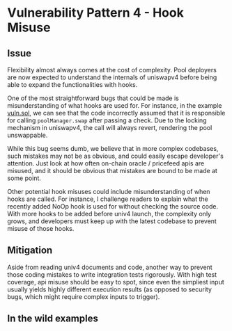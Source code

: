 # Vulnerability Pattern 4 - Hook Misuse

## Issue

Flexibility almost always comes at the cost of complexity. Pool deployers are now expected to understand the internals of uniswapv4 before being able to expand the functionalities with hooks.

One of the most straightforward bugs that could be made is misunderstanding of what hooks are used for. For instance, in the example [vuln.sol](), we can see that the code incorrectly assumed that it is responsible for calling `poolManager.swap` after passing a check. Due to the locking mechanism in uniswapv4, the call will always revert, rendering the pool unswappable.

While this bug seems dumb, we believe that in more complex codebases, such mistakes may not be as obvious, and could easily escape developer's attention. Just look at how often on-chain oracle / pricefeed apis are misused, and it should be obvious that mistakes are bound to be made at some point.

Other potential hook misuses could include misunderstanding of when hooks are called. For instance, I challenge readers to explain what the recently added NoOp hook is used for without checking the source code. With more hooks to be added before univ4 launch, the complexity only grows, and developers must keep up with the latest codebase to prevent misuse of those hooks.

## Mitigation

Aside from reading univ4 documents and code, another way to prevent those coding mistakes to write integration tests rigorously. With high test coverage, api misuse should be easy to spot, since even the simpliest input usually yields highly different execution results (as opposed to security bugs, which might require complex inputs to trigger).

## In the wild examples
